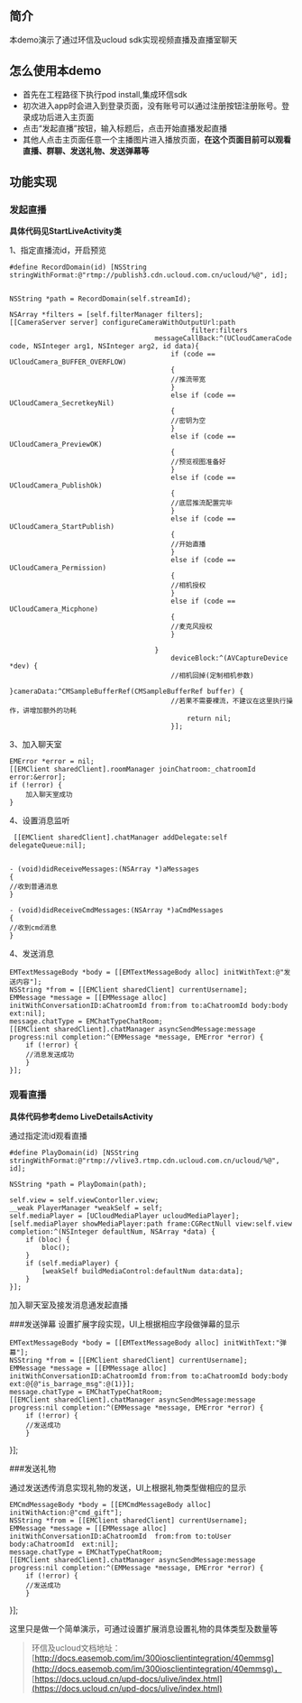 ## 简介 ##
本demo演示了通过环信及ucloud sdk实现视频直播及直播室聊天

## 怎么使用本demo ##
- 首先在工程路径下执行pod install,集成环信sdk
- 初次进入app时会进入到登录页面，没有账号可以通过注册按钮注册账号。登录成功后进入主页面
- 点击“发起直播”按钮，输入标题后，点击开始直播发起直播
- 其他人点击主页面任意一个主播图片进入播放页面，**在这个页面目前可以观看直播、群聊、发送礼物、发送弹幕等**

## 功能实现 ##



### 发起直播
**具体代码见StartLiveActivity类**

1、指定直播流id，开启预览
	
	#define RecordDomain(id) [NSString stringWithFormat:@"rtmp://publish3.cdn.ucloud.com.cn/ucloud/%@", id];
	
	
 	NSString *path = RecordDomain(self.streamId);

    NSArray *filters = [self.filterManager filters];
    [[CameraServer server] configureCameraWithOutputUrl:path
                                                 filter:filters
                                        messageCallBack:^(UCloudCameraCode code, NSInteger arg1, NSInteger arg2, id data){
                                            if (code == UCloudCamera_BUFFER_OVERFLOW)
                                            {
                                            //推流带宽
                                            }
                                            else if (code == UCloudCamera_SecretkeyNil)
                                            {
                                            //密钥为空
                                            }
                                            else if (code == UCloudCamera_PreviewOK)
                                            {
                                            //预览视图准备好  
                                            }
                                            else if (code == UCloudCamera_PublishOk)
                                            {
                                            //底层推流配置完毕                                            
                                            }
                                            else if (code == UCloudCamera_StartPublish)
                                            {
                                            //开始直播
                                            }
                                            else if (code == UCloudCamera_Permission)
                                            {
                                            //相机授权
                                            }
                                            else if (code == UCloudCamera_Micphone)
                                            {
                                            //麦克风授权
                                            }
                                            
                                        }
                                            deviceBlock:^(AVCaptureDevice *dev) {
                                            //相机回掉(定制相机参数)
                                            }cameraData:^CMSampleBufferRef(CMSampleBufferRef buffer) {
                                            //若果不需要裸流，不建议在这里执行操作，讲增加额外的功耗
                                                return nil;
                                            }];


3、加入聊天室

    EMError *error = nil;
    [[EMClient sharedClient].roomManager joinChatroom:_chatroomId error:&error];
    if (!error) {
        加入聊天室成功
    }
4、设置消息监听

	 [[EMClient sharedClient].chatManager addDelegate:self delegateQueue:nil];
	 
	 
	- (void)didReceiveMessages:(NSArray *)aMessages
	{
	//收到普通消息
	}

	- (void)didReceiveCmdMessages:(NSArray *)aCmdMessages
	{
	//收到cmd消息
	}


4、发送消息

    EMTextMessageBody *body = [[EMTextMessageBody alloc] initWithText:@"发送内容"];
    NSString *from = [[EMClient sharedClient] currentUsername];
    EMMessage *message = [[EMMessage alloc] initWithConversationID:aChatroomId from:from to:aChatroomId body:body ext:nil];
    message.chatType = EMChatTypeChatRoom;
    [[EMClient sharedClient].chatManager asyncSendMessage:message progress:nil completion:^(EMMessage *message, EMError *error) {
    	if (!error) {
		//消息发送成功
        }
    }];


### 观看直播
**具体代码参考demo LiveDetailsActivity**

通过指定流id观看直播
	
	#define PlayDomain(id) [NSString stringWithFormat:@"rtmp://vlive3.rtmp.cdn.ucloud.com.cn/ucloud/%@", id];
	
    NSString *path = PlayDomain(path);
    
    self.view = self.viewContorller.view;
    __weak PlayerManager *weakSelf = self;
    self.mediaPlayer = [UCloudMediaPlayer ucloudMediaPlayer];
    [self.mediaPlayer showMediaPlayer:path frame:CGRectNull view:self.view completion:^(NSInteger defaultNum, NSArray *data) {
        if (bloc) {
            bloc();
        }
        if (self.mediaPlayer) {
            [weakSelf buildMediaControl:defaultNum data:data];
        }
    }];

加入聊天室及接发消息通发起直播



###发送弹幕
设置扩展字段实现，UI上根据相应字段做弹幕的显示

    EMTextMessageBody *body = [[EMTextMessageBody alloc] initWithText:"弹幕"];
    NSString *from = [[EMClient sharedClient] currentUsername];
    EMMessage *message = [[EMMessage alloc] initWithConversationID:aChatroomId from:from to:aChatroomId body:body ext:@{@"is_barrage_msg":@(1)}];
    message.chatType = EMChatTypeChatRoom;
    [[EMClient sharedClient].chatManager asyncSendMessage:message progress:nil completion:^(EMMessage *message, EMError *error) {
    	if (!error) {
    	//发送成功
        }
   }];
    


###发送礼物

通过发送透传消息实现礼物的发送，UI上根据礼物类型做相应的显示

    EMCmdMessageBody *body = [[EMCmdMessageBody alloc] initWithAction:@"cmd_gift"];
    NSString *from = [[EMClient sharedClient] currentUsername];
    EMMessage *message = [[EMMessage alloc] initWithConversationID:aChatroomId  from:from to:toUser body:aChatroomId  ext:nil];
    message.chatType = EMChatTypeChatRoom;
    [[EMClient sharedClient].chatManager asyncSendMessage:message progress:nil completion:^(EMMessage *message, EMError *error) {
    	if (!error) {
    	//发送成功
        }
   }];

这里只是做一个简单演示，可通过设置扩展消息设置礼物的具体类型及数量等


> 环信及ucloud文档地址：[http://docs.easemob.com/im/300iosclientintegration/40emmsg](http://docs.easemob.com/im/300iosclientintegration/40emmsg)，
> [https://docs.ucloud.cn/upd-docs/ulive/index.html](https://docs.ucloud.cn/upd-docs/ulive/index.html)